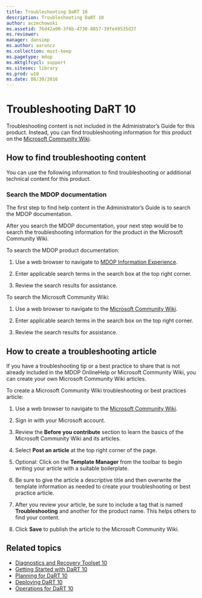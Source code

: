 ```yaml
---
title: Troubleshooting DaRT 10
description: Troubleshooting DaRT 10
author: aczechowski
ms.assetid: 76d42a00-3f6b-4730-8857-39fe49535d37
ms.reviewer: 
manager: dansimp
ms.author: aaroncz
ms.collection: must-keep
ms.pagetype: mdop
ms.mktglfcycl: support
ms.sitesec: library
ms.prod: w10
ms.date: 08/30/2016
---
```


# Troubleshooting DaRT 10

Troubleshooting content is not included in the Administrator’s Guide for this product. Instead, you can find troubleshooting information for this product on the [Microsoft Community Wiki][1].

## How to find troubleshooting content

You can use the following information to find troubleshooting or additional technical content for this product.

### Search the MDOP documentation

The first step to find help content in the Administrator’s Guide is to search the MDOP documentation.

After you search the MDOP documentation, your next step would be to search the troubleshooting information for the product in the Microsoft Community Wiki.

To search the MDOP product documentation:

1. Use a web browser to navigate to [MDOP Information Experience](https://go.microsoft.com/fwlink/?LinkId=236032).

2. Enter applicable search terms in the search box at the top right corner.

3. Review the search results for assistance.

To search the Microsoft Community Wiki:

1. Use a web browser to navigate to the [Microsoft Community Wiki][1].

2. Enter applicable search terms in the search box on the top right corner.

3. Review the search results for assistance.

## How to create a troubleshooting article

If you have a troubleshooting tip or a best practice to share that is not already included in the MDOP OnlineHelp or Microsoft Community Wiki, you can create your own Microsoft Community Wiki articles.

To create a Microsoft Community Wiki troubleshooting or best practices article:

1. Use a web browser to navigate to the [Microsoft Community Wiki][1].

2. Sign in with your Microsoft account.

3. Review the **Before you contribute** section to learn the basics of the Microsoft Community Wiki and its articles.

4. Select **Post an article** at the top right corner of the page.

5. Optional: Click on the **Template Manager** from the toolbar to begin writing your article with a suitable boilerplate.

6. Be sure to give the article a descriptive title and then overwrite the template information as needed to create your troubleshooting or best practice article.

7. After you review your article, be sure to include a tag that is named **Troubleshooting** and another for the product name. This helps others to find your content.

8. Click **Save** to publish the article to the Microsoft Community Wiki.

## Related topics

- [Diagnostics and Recovery Toolset 10](index.md)
- [Getting Started with DaRT 10](getting-started-with-dart-10.md)
- [Planning for DaRT 10](planning-for-dart-10.md)
- [Deploying DaRT 10](deploying-dart-10.md)
- [Operations for DaRT 10](operations-for-dart-10.md)

[1]: https://go.microsoft.com/fwlink/p/?LinkId=224905

